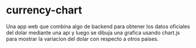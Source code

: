 # currency-chart
Una app web que combina algo de backend para obtener los datos oficiales del dolar mediante una api y luego se dibuja una grafica usando chart.js para mostrar la variacion del dolar con respecto a otros paises.

